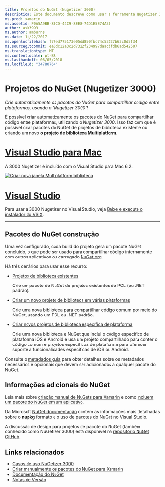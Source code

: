 ```yaml
---
title: Projetos do NuGet (Nugetizer 3000)
description: Este documento descreve como usar a ferramenta Nugetizer 3000 para automaticamente criar pacotes do NuGet para compartilhar código entre as plataformas.
ms.prod: xamarin
ms.assetid: F0A5A9BB-86CD-44C9-8EE8-74D1E5E74A30
author: asb3993
ms.author: amburns
ms.date: 11/22/2017
ms.openlocfilehash: f79ed775173e05dd850fbc74c53127b63c0d5f34
ms.sourcegitcommit: ea1dc12a3c2d7322f234997daacbfdb6ad542507
ms.translationtype: MT
ms.contentlocale: pt-BR
ms.lasthandoff: 06/05/2018
ms.locfileid: "34780764"
---
```

# <a name="nuget-projects-nugetizer-3000"></a>Projetos do NuGet (Nugetizer 3000)

_Crie automaticamente os pacotes do NuGet para compartilhar código entre plataformas, usando o 'Nugetizer 3000'!_

É possível criar automaticamente os pacotes do NuGet para compartilhar código entre plataformas, utilizando o _Nugetizer 3000_. Isso faz com que é possível criar pacotes do NuGet de projetos de biblioteca existente ou criando um novo **o projeto de biblioteca Multiplatform**.

# <a name="visual-studio-for-mactabvsmac"></a>[Visual Studio para Mac](#tab/vsmac)

A 3000 Nugetizer é incluído com o Visual Studio para Mac 6.2.

[![](images/mulitplatform-library-sml.png "Criar nova janela Multiplatform biblioteca")](images/mulitplatform-library.png#lightbox)

# <a name="visual-studiotabvswin"></a>[Visual Studio](#tab/vswin)

Para usar a 3000 Nugetizer no Visual Studio, veja [Baixe e execute o instalador do VSIX](http://bit.ly/nugetizer-2017).

-----

## <a name="building-nuget-packages"></a>Pacotes do NuGet construção

Uma vez configurado, cada build do projeto gera um pacote NuGet concluído, o que pode ser usado para compartilhar código internamente com outros aplicativos ou carregado [NuGet.org](https://www.nuget.org).

Há três cenários para usar esse recurso:

- [Projetos de biblioteca existentes](existing-library.md)

  Crie um pacote de NuGet de projetos existentes de PCL (ou .NET padrão).

- [Criar um novo projeto de biblioteca em várias plataformas](single-codebase.md)

  Crie uma nova biblioteca para compartilhar código comum por meio do NuGet, usando um PCL ou .NET padrão.

- [Criar novos projetos de biblioteca específica de plataforma](platform-specific.md)

  Crie uma nova biblioteca e NuGet que inclui o código específico de plataforma iOS e Android e usa um projeto compartilhado para conter o código comum e projetos específicos de plataforma para oferecer suporte a funcionalidades específicas de iOS ou Android.

Consulte o [metadados guia](metadata.md) para obter detalhes sobre os metadados necessários e opcionais que devem ser adicionados a qualquer pacote do NuGet.


## <a name="further-nuget-information"></a>Informações adicionais do NuGet

Leia mais sobre [criação manual de NuGets para Xamarin](~/cross-platform/app-fundamentals/nuget-manual.md) e como [incluem um pacote do NuGet em um aplicativo](https://docs.microsoft.com/visualstudio/mac/nuget-walkthrough).

Da Microsoft [NuGet documentação](https://docs.microsoft.com/nuget/) contém as informações mais detalhadas sobre o **nupkg** formato e o uso de pacotes do NuGet no Visual Studio.

A discussão de design para projetos de pacote do NuGet (também conhecido como NuGetizer 3000) está disponível na [repositório NuGet GitHub](https://github.com/NuGet/Home/wiki/NuGetizer-3000).


## <a name="related-links"></a>Links relacionados

- [Casos de uso NuGetizer 3000](https://github.com/NuGet/Home/wiki/NuGetizer-Core-Scenarios)
- [Criar manualmente os pacotes do NuGet para Xamarin](~/cross-platform/app-fundamentals/nuget-manual.md)
- [Documentação do NuGet](https://docs.microsoft.com/nuget/)
- [Notas de Versão](https://developer.xamarin.com/releases/studio/xamarin.studio_6.2/xamarin.studio_6.2/#NuGetizer_3000)
